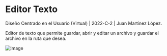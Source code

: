 # Editor Texto
Diseño Centrado en el Usuario (Virtual) | 2022-C-2 | Juan Martínez López.

Editor de texto que permite guardar, abrir y editar un archivo y guardar el archivo  en la ruta que desea.

![image](https://user-images.githubusercontent.com/36041729/177056668-262f5552-9b81-4212-ba65-e976208aa26c.png)



